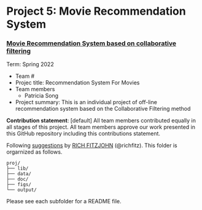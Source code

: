 # Project 5: Movie Recommendation System

### [Movie Recommendation System based on collaborative filtering](doc/project5_desc.md)

Term: Spring 2022

+ Team #
+ Projec title: Recommendation System For Movies
+ Team members
	+ Patricia Song
+ Project summary: This is an individual project of off-line recommendation system based on the Collaborative Filtering method


**Contribution statement**: [default] All team members contributed equally in all stages of this project. All team members approve our work presented in this GitHub repository including this contributions statement. 

Following [suggestions](http://nicercode.github.io/blog/2013-04-05-projects/) by [RICH FITZJOHN](http://nicercode.github.io/about/#Team) (@richfitz). This folder is orgarnized as follows.

```
proj/
├── lib/
├── data/
├── doc/
├── figs/
└── output/
```

Please see each subfolder for a README file.
